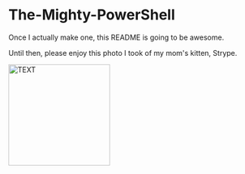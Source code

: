 # The-Mighty-PowerShell

Once I actually make one, this README is going to be awesome.

Until then, please enjoy this photo I took of my mom's kitten, Strype.

<img src="https://static.wixstatic.com/media/40adf8_d63bb8ea7c0640d189a0a5b8303a6149~mv2.jpg"
     alt="TEXT"
     width="200px"/>
